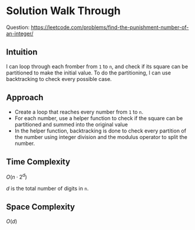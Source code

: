 # Solution Walk Through
Question: https://leetcode.com/problems/find-the-punishment-number-of-an-integer/

## Intuition
I can loop through each fromber from `1` to `n`, and check if its square can be partitioned to make the initial value. To do the partitioning, I can use backtracking to check every possible case.

## Approach
- Create a loop that reaches every number from `1` to `n`.
- For each number, use a helper function to check if the square can be partitioned and summed into the original value
- In the helper function, backtracking is done to check every partition of the number using integer division and the modulus operator to split the number.

## Time Complexity
$O(n \cdot 2^{d})$

$d$ is the total number of digits in `n`.

## Space Complexity
$O(d)$
